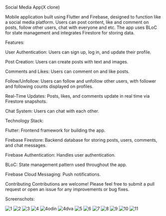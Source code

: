 Social Media App(X clone)

Mobile application built using Flutter and Firebase, designed to function like a social media platform. Users can post content, like and comment on posts, follow other users, chat with everyone and etc. The app uses BLoC for state management and integrates Firestore for storing data.

Features:

User Authentication: Users can sign up, log in, and update their profile.

Post Creation: Users can create posts with text and images.

Comments and Likes: Users can comment on and like posts.

Follow/Unfollow: Users can follow and unfollow other users, with follower and following counts displayed on profiles.

Real-Time Updates: Posts, likes, and comments update in real time via Firestore snapshots.

Chat System: Users can chat with each other.




Technology Stack:

Flutter: Frontend framework for building the app.

Firebase Firestore: Backend database for storing posts, users, comments, and chat messages.

Firebase Authentication: Handles user authentication.

BLoC: State management pattern used throughout the app.

Firebase Cloud Messaging: Push notifications.

Contributing
Contributions are welcome! Please feel free to submit a pull request or open an issue for any improvements or bug fixes.

Screenschots: 

![1](https://github.com/user-attachments/assets/d961066a-43c8-4450-b652-ab5fc9c17294)
![2](https://github.com/user-attachments/assets/ab3eda37-fdf5-4d89-80ac-6106c4a5f83b)
![3](https://github.com/user-attachments/assets/1847cc6b-c0fd-445a-bfbc-ac17d27b9af8)
![4](https://github.com/user-attachments/assets/ed4597e5-2c4a-4585-8a27-9a38ed761e8f)
![4odin](https://github.com/user-attachments/assets/34cb55ec-4542-4c20-b53b-9ec94374261f)
![4dva](https://github.com/user-attachments/assets/e6530463-9ef5-42cc-b05a-f67507af8c14)
![5](https://github.com/user-attachments/assets/3805d561-fadd-49dd-8021-5fed73cc3bf7)
![6](https://github.com/user-attachments/assets/e4c4f132-d486-459e-a901-99108988941a)
![7](https://github.com/user-attachments/assets/3c5951a4-d0a3-42ae-855e-ff3618bec0c7)
![8](https://github.com/user-attachments/assets/674833d6-9aed-47d8-9f0c-36f7274f63aa)
![9](https://github.com/user-attachments/assets/8faf40fe-9f03-41e8-8a91-5cb23b7a8606)
![10](https://github.com/user-attachments/assets/81fac3cd-dc6e-4be8-8b83-93c9fd0c512e)
![11](https://github.com/user-attachments/assets/fb486a37-fa65-4fb0-862f-ca0e04b16bcd)



